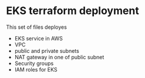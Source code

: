 # EKS terraform deployment
This set of files deployes 
- EKS service in AWS
- VPC
- public and private subnets
- NAT gateway in one of public subnet
- Security groups
- IAM roles for EKS
